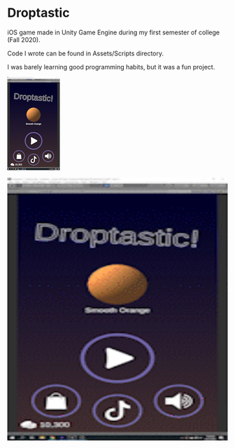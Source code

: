 # Droptastic
iOS game made in Unity Game Engine during my first semester of college (Fall 2020).

Code I wrote can be found in Assets/Scripts directory.

I was barely learning good programming habits, but it was a fun project.

![](https://github.com/aacisneros444/Droptastic/blob/main/Gameplay.gif)

<img src="https://github.com/aacisneros444/Droptastic/blob/main/Gameplay.gif" width=600 height=600>
